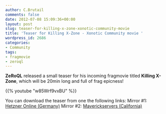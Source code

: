 ```yaml
---
author: C.Brutail
comments: false
date: 2012-07-08 15:09:36+00:00
layout: post
slug: teaser-for-killing-x-zone-xonotic-community-movie
title: 'Teaser for Killing X-Zone - Xonotic Community movie '
wordpress_id: 2686
categories:
- Community
tags:
- fragmovie
- zeroql
---
```


**ZeRoQL** released a small teaser for his incoming fragmovie titled **Killing X-Zone**, which will be 20min long and full of frag epicness!

{{% youtube "w85Wrf9vxBU" %}}

You can download the teaser from one the following links:
Mirror #1: [Hetzner Online (Germany)](http://88.198.17.137/_files/Teaser%20for%20Killing%20X-Zone%20-%20Xonotic%20Community%20movie.mp4)
Mirror #2: [Maverickservers (California)](http://download.maverickservers.com/Teaser%20for%20Killing%20X-Zone%20-%20Xonotic%20Community%20movie.mp4)
